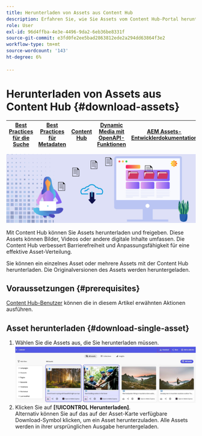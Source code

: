 ```yaml
---
title: Herunterladen von Assets aus Content Hub
description: Erfahren Sie, wie Sie Assets vom Content Hub-Portal herunterladen können.
role: User
exl-id: 96d4ffba-4e3e-4496-9da2-6eb36be8331f
source-git-commit: e3fd0fe2ee5bad2863812ede2a294dd63864f3e2
workflow-type: tm+mt
source-wordcount: '143'
ht-degree: 6%

---
```


# Herunterladen von Assets aus Content Hub {#download-assets}

| [Best Practices für die Suche](/help/assets/search-best-practices.md) | [Best Practices für Metadaten](/help/assets/metadata-best-practices.md) | [Content Hub](/help/assets/product-overview.md) | [Dynamic Media mit OpenAPI-Funktionen](/help/assets/dynamic-media-open-apis-overview.md) | [AEM Assets-Entwicklerdokumentation](https://developer.adobe.com/experience-cloud/experience-manager-apis/) |
| ------------- | --------------------------- |---------|----|-----|

<!-- ![Download assets](assets/download-asset.jpg) -->
![Herunterladen von Assets](assets/download-asset-genstudio.jpeg)

Mit Content Hub können Sie Assets herunterladen und freigeben. Diese Assets können Bilder, Videos oder andere digitale Inhalte umfassen. Die Content Hub verbessert Barrierefreiheit und Anpassungsfähigkeit für eine effektive Asset-Verteilung.

Sie können ein einzelnes Asset oder mehrere Assets mit der Content Hub herunterladen. Die Originalversionen des Assets werden heruntergeladen.

## Voraussetzungen {#prerequisites}

[Content Hub-Benutzer](deploy-content-hub.md#onboard-content-hub-users) können die in diesem Artikel erwähnten Aktionen ausführen.

## Asset herunterladen {#download-single-asset}

1. Wählen Sie die Assets aus, die Sie herunterladen müssen.
   ![Herunterladen eines einzelnen Assets](assets/download-assets-new.jpg)
1. Klicken Sie auf **[!UICONTROL Herunterladen]**. <br> Alternativ können Sie auf das auf der Asset-Karte verfügbare Download-Symbol klicken, um ein Asset herunterzuladen.
Alle Assets werden in ihrer ursprünglichen Ausgabe heruntergeladen.
